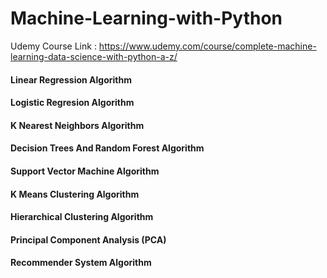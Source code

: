  # Machine-Learning-with-Python
 
 Udemy Course Link :  https://www.udemy.com/course/complete-machine-learning-data-science-with-python-a-z/

#### Linear Regression Algorithm
#### Logistic Regresion Algorithm
#### K Nearest Neighbors Algorithm
#### Decision Trees And Random Forest Algorithm
#### Support Vector Machine Algorithm
#### K Means Clustering Algorithm
#### Hierarchical Clustering Algorithm
#### Principal Component Analysis (PCA)
#### Recommender System Algorithm
